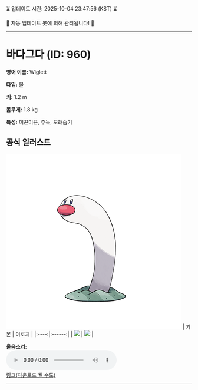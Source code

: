 
⏳ 업데이트 시간: 2025-10-04 23:47:56 (KST) ⏳

🤖 자동 업데이트 봇에 의해 관리됩니다! 🤖

---

# 바다그다 (ID: 960)
**영어 이름:** Wiglett

**타입:** 물

**키:** 1.2 m

**몸무게:** 1.8 kg

**특성:** 미끈미끈, 주눅, 모래숨기

## 공식 일러스트
![](https://raw.githubusercontent.com/PokeAPI/sprites/master/sprites/pokemon/other/official-artwork/960.png)
| 기본 | 이로치 |
|:----:|:------:|
| <img src="http://play.pokemonshowdown.com/sprites/ani/wiglett.gif" width="200"> | <img src="http://play.pokemonshowdown.com/sprites/ani-shiny/wiglett.gif" width="200"> |

**울음소리:**<br><audio controls src="https://raw.githubusercontent.com/PokeAPI/cries/main/cries/pokemon/latest/960.ogg"></audio><br> [링크(다운로드 될 수도)](https://raw.githubusercontent.com/PokeAPI/cries/main/cries/pokemon/latest/960.ogg)


---
